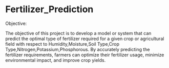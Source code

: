 # Fertilizer_Prediction
Objective:

The objective of this project is to develop a model or system that can predict the optimal type of fertilizer required for a given crop or agricultural field with respect to Humidity,Moisture,Soil Type,Crop Type,Nitrogen,Potassium,Phosphorous. By accurately predicting the fertilizer requirements, farmers can optimize their fertilizer usage, minimize environmental impact, and improve crop yields. 
